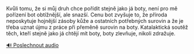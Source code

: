 
Kvůli tomu, že si můj druh chce pořídit stejně jako já boty, není pro mě pořízení bot obtížnější, ale snazší. Cenu bot zvyšuje to, že příroda neposkytuje hojnější zásoby kůže a ostatních potřebných surovin a že je třeba uznat újmu z práce při přeměně surovin na boty. Katalaktická soutěž těch, kteří stejně jako já chtějí mít boty, boty zlevňuje, nikoli zdražuje.

[🔊 Poslechnout audio](/data/7-paragraphs/audio/chapter_133/para_009-Kvli-tomu-e-si-mj-druh-chce-podit-stejn-jak.mp3)
